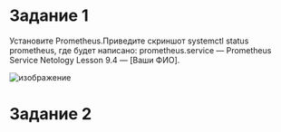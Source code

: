 # Задание 1

Установите Prometheus.Приведите скриншот systemctl status prometheus, где будет написано: prometheus.service — Prometheus Service Netology Lesson 9.4 — [Ваши ФИО].

![изображение](https://user-images.githubusercontent.com/107613708/221546672-470680ec-caf9-42a1-91b1-70678c56399c.png)

# Задание 2




